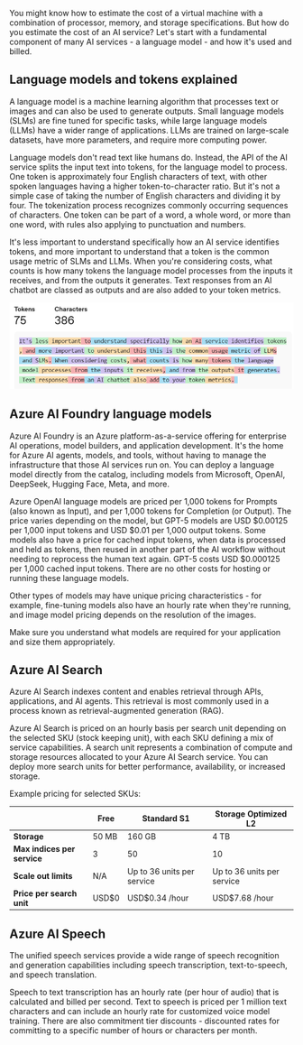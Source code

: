 You might know how to estimate the cost of a virtual machine with a combination of processor, memory, and storage specifications. But how do you estimate the cost of an AI service? Let's start with a fundamental component of many AI services - a language model - and how it's used and billed.

## Language models and tokens explained

A language model is a machine learning algorithm that processes text or images and can also be used to generate outputs. Small language models (SLMs) are fine tuned for specific tasks, while large language models (LLMs) have a wider range of applications. LLMs are trained on large-scale datasets, have more parameters, and require more computing power.

Language models don't read text like humans do. Instead, the API of the AI service splits the input text into tokens, for the language model to process. One token is approximately four English characters of text, with other spoken languages having a higher token-to-character ratio. But it's not a simple case of taking the number of English characters and dividing it by four. The tokenization process recognizes commonly occurring sequences of characters. One token can be part of a word, a whole word, or more than one word, with rules also applying to punctuation and numbers.

It's less important to understand specifically how an AI service identifies tokens, and more important to understand that a token is the common usage metric of SLMs and LLMs. When you're considering costs, what counts is how many tokens the language model processes from the inputs it receives, and from the outputs it generates. Text responses from an AI chatbot are classed as outputs and are also added to your token metrics. 

[![A diagram showing how tokens relate to characters.](../media/tokens-characters.png)](../media/tokens-characters-big.png#lightbox)

## Azure AI Foundry language models

Azure AI Foundry is an Azure platform-as-a-service offering for enterprise AI operations, model builders, and application development. It's the home for Azure AI agents, models, and tools, without having to manage the infrastructure that those AI services run on. You can deploy a language model directly from the catalog, including models from Microsoft, OpenAI, DeepSeek, Hugging Face, Meta, and more.  

Azure OpenAI language models are priced per 1,000 tokens for Prompts (also known as Input), and per 1,000 tokens for Completion (or Output). The price varies depending on the model, but GPT-5 models are USD \$0.00125 per 1,000 input tokens and USD \$0.01 per 1,000 output tokens. Some models also have a price for cached input tokens, when data is processed and held as tokens, then reused in another part of the AI workflow without needing to reprocess the human text again. GPT-5 costs USD \$0.000125 per 1,000 cached input tokens. There are no other costs for hosting or running these language models.

Other types of models may have unique pricing characteristics - for example, fine-tuning models also have an hourly rate when they're running, and image model pricing depends on the resolution of the images.

Make sure you understand what models are required for your application and size them appropriately.  

## Azure AI Search

Azure AI Search indexes content and enables retrieval through APIs, applications, and AI agents. This retrieval is most commonly used in a process known as retrieval-augmented generation (RAG). 

Azure AI Search is priced on an hourly basis per search unit depending on the selected SKU (stock keeping unit), with each SKU defining a mix of service capabilities. A search unit represents a combination of compute and storage resources allocated to your Azure AI Search service. You can deploy more search units for better performance, availability, or increased storage.

Example pricing for selected SKUs:

| | **Free** | **Standard S1** | **Storage Optimized L2** |
|---|---|---|---|
| **Storage** | 50 MB | 160 GB | 4 TB |
| **Max indices per service** | 3 | 50 | 10 |
| **Scale out limits** | N/A | Up to 36 units per service | Up to 36 units per service |
| **Price per search unit** | USD$0 | USD$0.34 /hour | USD$7.68 /hour |

## Azure AI Speech

The unified speech services provide a wide range of speech recognition and generation capabilities including speech transcription, text-to-speech, and speech translation.

Speech to text transcription has an hourly rate (per hour of audio) that is calculated and billed per second. Text to speech is priced per 1 million text characters and can include an hourly rate for customized voice model training. There are also commitment tier discounts - discounted rates for committing to a specific number of hours or characters per month.
